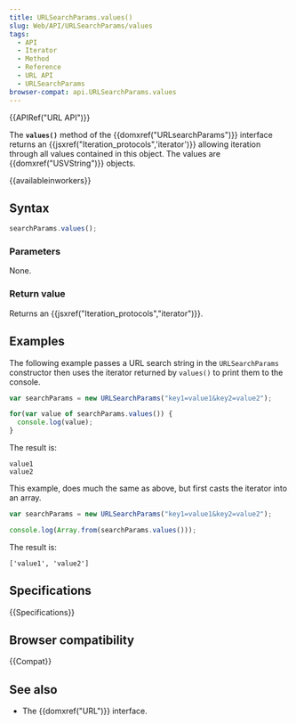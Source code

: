 ```yaml
---
title: URLSearchParams.values()
slug: Web/API/URLSearchParams/values
tags:
  - API
  - Iterator
  - Method
  - Reference
  - URL API
  - URLSearchParams
browser-compat: api.URLSearchParams.values
---
```

{{APIRef("URL API")}}

The **`values()`** method of the {{domxref("URLsearchParams")}}
interface returns an {{jsxref("Iteration_protocols",'iterator')}} allowing iteration
through all values contained in this object. The values are {{domxref("USVString")}}
objects.

{{availableinworkers}}

## Syntax

```js
searchParams.values();
```

### Parameters

None.

### Return value

Returns an {{jsxref("Iteration_protocols","iterator")}}.

## Examples

The following example passes a URL search string in the `URLSearchParams` constructor then uses the iterator returned by `values()` to print them to the console.

```js
var searchParams = new URLSearchParams("key1=value1&key2=value2");

for(var value of searchParams.values()) {
  console.log(value);
}
```

The result is:

```
value1
value2
```

This example, does much the same as above, but first casts the iterator into an array.

```js
var searchParams = new URLSearchParams("key1=value1&key2=value2");

console.log(Array.from(searchParams.values()));
```

The result is:

```
['value1', 'value2']
```

## Specifications

{{Specifications}}

## Browser compatibility

{{Compat}}

## See also

- The {{domxref("URL")}} interface.
